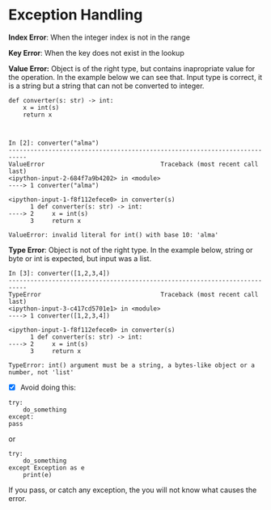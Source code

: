 # Exception Handling

**Index Error**: When the integer index is not in the range

**Key Error**: When the key does not exist in the lookup

**Value Error:** Object is of the right type, but contains inapropriate value for the operation. In the example below we can see that. Input type is correct, it is a string but a string that can not be converted to integer.

```
def converter(s: str) -> int:
    x = int(s)
    return x



In [2]: converter("alma")
---------------------------------------------------------------------------
ValueError                                Traceback (most recent call last)
<ipython-input-2-684f7a9b4202> in <module>
----> 1 converter("alma")

<ipython-input-1-f8f112efece0> in converter(s)
      1 def converter(s: str) -> int:
----> 2     x = int(s)
      3     return x

ValueError: invalid literal for int() with base 10: 'alma'
```

**Type Error**: Object is not of the right type. In the example below, string or byte or int is expected, but input was a list.

```
In [3]: converter([1,2,3,4])
---------------------------------------------------------------------------
TypeError                                 Traceback (most recent call last)
<ipython-input-3-c417cd5701e1> in <module>
----> 1 converter([1,2,3,4])

<ipython-input-1-f8f112efece0> in converter(s)
      1 def converter(s: str) -> int:
----> 2     x = int(s)
      3     return x

TypeError: int() argument must be a string, a bytes-like object or a number, not 'list'
```

- [x] Avoid doing this:

```
try:
    do_something
except:
pass
```

or

```
try:
    do_something
except Exception as e
    print(e)
```

If you pass, or catch any exception, the you will not know what causes the error.
